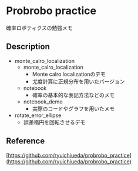 # Probrobo practice  
確率ロボティクスの勉強メモ  
## Description  
* monte_calro_localization  
  * monte_calro_localization  
    * Monte calro localizationのデモ  
    * 尤度計算に正規分布を用いたバージョン  
  * notebook  
    * 確率の基本的な表記方法などのメモ  
  * notebook_demo  
    * 実際のコードやグラフを用いたメモ  
* rotate_error_ellipse  
  * 誤差楕円を回転させるデモ
## Reference  
[https://github.com/ryuichiueda/probrobo_practice](https://github.com/ryuichiueda/probrobo_practice)  

